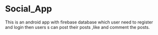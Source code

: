 # Social_App
This is an android app with firebase database which user need to register and login then users s can post their posts ,like and comment the posts.
